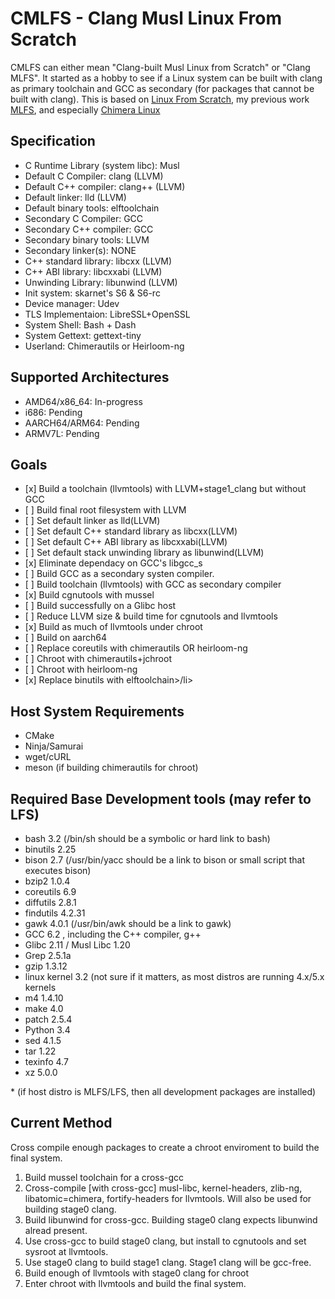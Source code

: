 # CMLFS - Clang Musl Linux From Scratch

CMLFS can either mean "Clang-built Musl Linux from Scratch" or "Clang MLFS". It started as a hobby to see if a Linux system can be built with clang as primary toolchain and GCC as secondary (for packages that cannot be built with clang). This is based on [Linux From Scratch](www.linuxfromscratch.org), my previous work [MLFS](https://github.com/dslm4515/Musl-LFS), and especially [Chimera Linux](https://github.com/chimera-linux/cports)

## Specification
<ul>
<li>C Runtime Library (system libc): Musl </li>
<li>Default C Compiler: clang (LLVM)</li>
<li>Default C++ compiler: clang++ (LLVM)</li>
<li>Default linker: lld (LLVM)</li>
<li>Default binary tools: elftoolchain</li>
<li>Secondary C Compiler: GCC</li>
<li>Secondary C++ compiler: GCC</li>
<li>Secondary binary tools: LLVM</li>
<li>Secondary linker(s): NONE </li>
<li>C++ standard library: libcxx (LLVM)</li>
<li>C++ ABI library: libcxxabi (LLVM)</li>
<li>Unwinding Library: libunwind (LLVM)</li>
<li>Init system: skarnet's S6 & S6-rc</li>
<li>Device manager: Udev </li>
<li>TLS Implementaion: LibreSSL+OpenSSL </li>
<li>System Shell: Bash + Dash </li>
<li>System Gettext: gettext-tiny</li>
<li>Userland: Chimerautils or Heirloom-ng </li>
</ul>

## Supported Architectures

<ul>
<li>AMD64/x86_64: In-progress</li>
<li>i686: Pending</li>
<li>AARCH64/ARM64: Pending</li>
<li>ARMV7L: Pending</li>
</ul>

## Goals

<ul>
<li> [x] Build a toolchain (llvmtools) with LLVM+stage1_clang but without GCC</li>
<li> [ ] Build final root filesystem with LLVM</li>
<li> [ ] Set default linker as lld(LLVM)</li>
<li> [ ] Set default C++ standard library as libcxx(LLVM)</li>
<li> [ ] Set default C++ ABI library as libcxxabi(LLVM)</li>
<li> [ ] Set default stack unwinding library as libunwind(LLVM)</li>
<li> [x] Eliminate dependacy on GCC's libgcc_s</li>
<li> [ ] Build GCC as a secondary systen compiler. </li>
<li> [ ] Build toolchain (llvmtools) with GCC as secondary compiler</li>
<li> [x] Build cgnutools with mussel </li>
<li> [ ] Build successfully on a Glibc host </li>
<li> [ ] Reduce LLVM size & build time for cgnutools and llvmtools </li>
<li> [x] Build as much of llvmtools under chroot </li>
<li> [ ] Build on aarch64</li>
<li> [ ] Replace coreutils with chimerautils OR heirloom-ng</li>
<li> [ ] Chroot with chimerautils+jchroot</li>
<li> [ ] Chroot with heirloom-ng</li>
<li> [x] Replace binutils with elftoolchain>/li>
</ul>

## Host System Requirements

<ul>
 <li>CMake</li>
 <li>Ninja/Samurai</li>
 <li>wget/cURL</li>
 <li>meson (if building chimerautils for chroot)</li>
</ul>

## Required Base Development tools (may refer to LFS)
<ul>
 <li>bash 3.2 (/bin/sh should be a symbolic or hard link to bash) </li>
 <li>binutils 2.25 </li>
 <li>bison 2.7 (/usr/bin/yacc should be a link to bison or small script that executes bison) </li>
 <li>bzip2 1.0.4 </li>
 <li>coreutils 6.9 </li>
 <li>diffutils 2.8.1 </li>
 <li>findutils 4.2.31 </li>
 <li>gawk 4.0.1 (/usr/bin/awk should be a link to gawk) </li>
 <li>GCC 6.2 , including the C++ compiler, g++ </li>
 <li>Glibc 2.11 / Musl Libc 1.20 </li>
 <li>Grep 2.5.1a </li>
 <li>gzip 1.3.12 </li>
 <li>linux kernel 3.2 (not sure if it matters, as most distros are running 4.x/5.x kernels</li>
 <li>m4 1.4.10</li>
 <li>make 4.0 </li>
 <li>patch 2.5.4 </li>
 <li>Python 3.4 </li>
 <li>sed 4.1.5 </li>
 <li>tar 1.22 </li>
 <li>texinfo 4.7 </li>
  <li>xz 5.0.0 </li>
</ul>
 * (if host distro is MLFS/LFS, then all development packages are installed)

## Current Method

Cross compile enough packages to create a chroot enviroment to build the final system.

<ol>
<li>Build mussel toolchain for a cross-gcc</li>
<li>Cross-compile [with cross-gcc] musl-libc, kernel-headers, zlib-ng, libatomic=chimera, fortify-headers for llvmtools. Will also be used for building stage0 clang.</li>
<li>Build libunwind for cross-gcc. Building stage0 clang expects libunwind alread present.</li>
<li>Use cross-gcc to build stage0 clang, but install to cgnutools and set sysroot at llvmtools.</li>
<li>Use stage0 clang to build stage1 clang. Stage1 clang will be gcc-free.</li>
<li>Build enough of llvmtools with stage0 clang for chroot</li>
<li>Enter chroot with llvmtools and build the final system.</li>
</ol>
